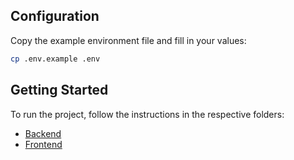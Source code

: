 ## Configuration

Copy the example environment file and fill in your values:

```bash
cp .env.example .env
```

## Getting Started

To run the project, follow the instructions in the respective folders:

- [Backend](backend/README.md)
- [Frontend](frontend/README.md)
